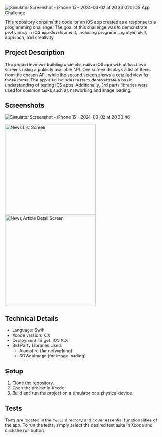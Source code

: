 ![Simulator Screenshot - iPhone 15 - 2024-03-02 at 20 33 02](https://github.com/Tilak1028-st/FireNews/assets/75114840/6be1622b-966b-48ec-a396-163a2dd82b0b)# iOS App Challenge

This repository contains the code for an iOS app created as a response to a programming challenge. The goal of this challenge was to demonstrate proficiency in iOS app development, including programming style, skill, approach, and creativity.

## Project Description

The project involved building a simple, native iOS app with at least two screens using a publicly available API. One screen displays a list of items from the chosen API, while the second screen shows a detailed view for those items. The app also includes tests to demonstrate a basic understanding of testing iOS apps. Additionally, 3rd party libraries were used for common tasks such as networking and image loading.

## Screenshots
![Simulator Screenshot - iPhone 15 - 2024-03-02 at 20 33 46]()


<img src="https://github.com/Tilak1028-st/FireNews/assets/75114840/3d48b3a4-1d78-4845-8228-9a630efe039e" alt="News List Screen" width="300"> 

<img src="https://github.com/Tilak1028-st/FireNews/assets/75114840/5d5dc2d4-7229-4b37-a8bb-c9c8f9be6f09" alt="News Article Detail Screen" width="300"> 

## Technical Details

- Language: Swift
- Xcode version: X.X
- Deployment Target: iOS X.X
- 3rd Party Libraries Used:
  - Alamofire (for networking)
  - SDWebImage (for image loading)

## Setup

1. Clone the repository.
2. Open the project in Xcode.
3. Build and run the project on a simulator or a physical device.

## Tests

Tests are located in the `Tests` directory and cover essential functionalities of the app. To run the tests, simply select the desired test suite in Xcode and click the run button.

